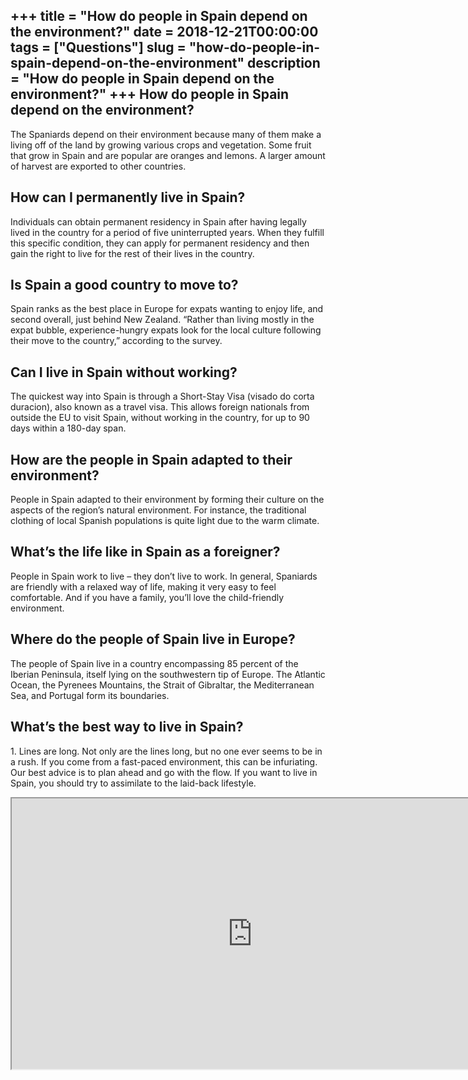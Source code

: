 +++
title = "How do people in Spain depend on the environment?"
date = 2018-12-21T00:00:00
tags = ["Questions"]
slug = "how-do-people-in-spain-depend-on-the-environment"
description = "How do people in Spain depend on the environment?"
+++
How do people in Spain depend on the environment?
-------------------------------------------------

The Spaniards depend on their environment because many of them make a living off of the land by growing various crops and vegetation. Some fruit that grow in Spain and are popular are oranges and lemons. A larger amount of harvest are exported to other countries.

How can I permanently live in Spain?
------------------------------------

Individuals can obtain permanent residency in Spain after having legally lived in the country for a period of five uninterrupted years. When they fulfill this specific condition, they can apply for permanent residency and then gain the right to live for the rest of their lives in the country.

Is Spain a good country to move to?
-----------------------------------

Spain ranks as the best place in Europe for expats wanting to enjoy life, and second overall, just behind New Zealand. “Rather than living mostly in the expat bubble, experience-hungry expats look for the local culture following their move to the country,” according to the survey.

Can I live in Spain without working?
------------------------------------

The quickest way into Spain is through a Short-Stay Visa (visado do corta duracion), also known as a travel visa. This allows foreign nationals from outside the EU to visit Spain, without working in the country, for up to 90 days within a 180-day span.

How are the people in Spain adapted to their environment?
---------------------------------------------------------

People in Spain adapted to their environment by forming their culture on the aspects of the region’s natural environment. For instance, the traditional clothing of local Spanish populations is quite light due to the warm climate.

What’s the life like in Spain as a foreigner?
---------------------------------------------

People in Spain work to live – they don’t live to work. In general, Spaniards are friendly with a relaxed way of life, making it very easy to feel comfortable. And if you have a family, you’ll love the child-friendly environment.

Where do the people of Spain live in Europe?
--------------------------------------------

The people of Spain live in a country encompassing 85 percent of the Iberian Peninsula, itself lying on the southwestern tip of Europe. The Atlantic Ocean, the Pyrenees Mountains, the Strait of Gibraltar, the Mediterranean Sea, and Portugal form its boundaries.

What’s the best way to live in Spain?
-------------------------------------

1\. Lines are long. Not only are the lines long, but no one ever seems to be in a rush. If you come from a fast-paced environment, this can be infuriating. Our best advice is to plan ahead and go with the flow. If you want to live in Spain, you should try to assimilate to the laid-back lifestyle.

<iframe allow="accelerometer; autoplay; clipboard-write; encrypted-media; gyroscope; picture-in-picture" allowfullscreen="" class="__youtube_prefs__  epyt-is-override  no-lazyload" data-no-lazy="1" data-origheight="433" data-origwidth="770" data-skipgform_ajax_framebjll="" height="433" id="_ytid_40268" loading="lazy" src="https://www.youtube.com/embed/zFy4VAsI22E?enablejsapi=1&autoplay=0&cc_load_policy=0&cc_lang_pref=&iv_load_policy=1&loop=0&modestbranding=0&rel=1&fs=1&playsinline=0&autohide=2&theme=dark&color=red&controls=1&" title="YouTube player" width="770"></iframe>